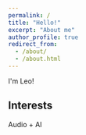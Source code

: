 ```yaml
---
permalink: /
title: "Hello!"
excerpt: "About me"
author_profile: true
redirect_from: 
  - /about/
  - /about.html
---
```


I'm Leo!

## Interests
Audio + AI

